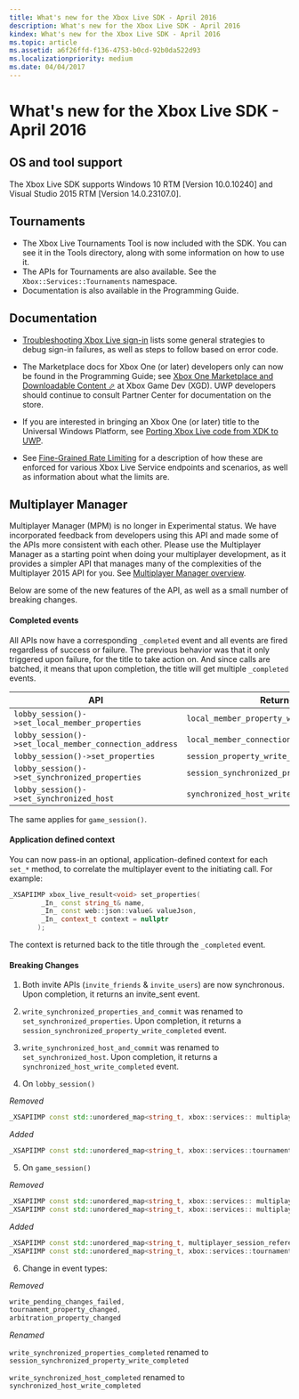```yaml
---
title: What's new for the Xbox Live SDK - April 2016
description: What's new for the Xbox Live SDK - April 2016
kindex: What's new for the Xbox Live SDK - April 2016
ms.topic: article
ms.assetid: a6f26ffd-f136-4753-b0cd-92b0da522d93
ms.localizationpriority: medium
ms.date: 04/04/2017
---
```


# What's new for the Xbox Live SDK - April 2016


## OS and tool support

The Xbox Live SDK supports Windows 10 RTM [Version 10.0.10240] and Visual Studio 2015 RTM [Version 14.0.23107.0].


## Tournaments

- The Xbox Live Tournaments Tool is now included with the SDK.  You can see it in the Tools directory, along with some information on how to use it.
- The APIs for Tournaments are also available.  See the `Xbox::Services::Tournaments` namespace.
- Documentation is also available in the Programming Guide.


## Documentation

- [Troubleshooting Xbox Live sign-in](../../../features/identity/auth/live-troubleshooting-sign-in.md) lists some general strategies to debug sign-in failures, as well as steps to follow based on error code.

- The Marketplace docs for Xbox One (or later) developers only can now be found in the Programming Guide; see <a href="https://developer.microsoft.com/games/xbox/docs/xboxlive/xbox-live-partners/xbox-marketplace/marketplace-and-downloadable-content" target="_blank">Xbox One Marketplace and Downloadable Content &#11008;</a> at Xbox Game Dev (XGD).  UWP developers should continue to consult Partner Center for documentation on the store.

- If you are interested in bringing an Xbox One (or later) title to the Universal Windows Platform, see [Porting Xbox Live code from XDK to UWP](../../../test-release/live-port-xbl-code-from-xdk-to-uwp.md).

- See [Fine-Grained Rate Limiting](../../../test-release/best-practices/live-fine-grained-rate-limiting.md) for a description of how these are enforced for various Xbox Live Service endpoints and scenarios, as well as information about what the limits are.


## Multiplayer Manager

Multiplayer Manager (MPM) is no longer in Experimental status.  We have incorporated feedback from developers using this API and made some of the APIs more consistent with each other.
Please use the Multiplayer Manager as a starting point when doing your multiplayer development, as it provides a simpler API that manages many of the complexities of the Multiplayer 2015 API for you.
See [Multiplayer Manager overview](../../../features/multiplayer/mpm/live-multiplayer-manager-overview.md).

Below are some of the new features of the API, as well as a small number of breaking changes.


#### Completed events

All APIs now have a corresponding ```_completed``` event and all events are fired regardless of success or failure. The previous behavior was that it only triggered upon failure, for the title to take action on. And since calls are batched, it means that upon completion, the title will get multiple ```_completed``` events.

| API | Returned Event |
|-----|----------------|
| ```lobby_session()->set_local_member_properties``` |  ```local_member_property_write_completed ```
| ```lobby_session()->set_local_member_connection_address``` | ```local_member_connection_address_write_completed``` |
| ```lobby_session()->set_properties``` | ```session_property_write_completed``` |
| ```lobby_session()->set_synchronized_properties``` | ```session_synchronized_property_write_completed``` |
| ```lobby_session()->set_synchronized_host``` | ```synchronized_host_write_completed``` |

The same applies for ```game_session()```.


#### Application defined context

You can now pass-in an optional, application-defined context for each `set_*` method, to correlate the multiplayer event to the initiating call.
For example:

```cpp
_XSAPIIMP xbox_live_result<void> set_properties(
        _In_ const string_t& name,
        _In_ const web::json::value& valueJson,
        _In_ context_t context = nullptr
       );
```

The context is returned back to the title through the ```_completed``` event.


#### Breaking Changes

1.    Both invite APIs (```invite_friends``` & ```invite_users```) are now synchronous. Upon completion, it returns an invite_sent event.

2.    ```write_synchronized_properties_and_commit``` was renamed to ```set_synchronized_properties```. Upon completion, it returns a ```session_synchronized_property_write_completed``` event.

3.    ```write_synchronized_host_and_commit``` was renamed to ```set_synchronized_host```. Upon completion, it returns a ```synchronized_host_write_completed``` event.

4.    On ```lobby_session()```

  *Removed*

```cpp
_XSAPIIMP const std::unordered_map<string_t, xbox::services:: multiplayer::multiplayer_session_tournaments_server& tournaments_server() const;
```

  *Added*

```cpp
_XSAPIIMP const std::unordered_map<string_t, xbox::services::tournaments::tournament_team_result>& tournament_team_results() const;
```

5.    On ```game_session()```

  *Removed*

```cpp
_XSAPIIMP const std::unordered_map<string_t, xbox::services:: multiplayer::multiplayer_session_tournaments_server& tournaments_server() const;
_XSAPIIMP const std::unordered_map<string_t, xbox::services:: multiplayer::multiplayer_session_arbitration_server& arbitration_server() const;
```
  *Added*

```cpp
_XSAPIIMP const std::unordered_map<string_t, multiplayer_session_reference>& tournament_teams() const;
_XSAPIIMP const std::unordered_map<string_t, xbox::services::tournaments::tournament_team_result>& tournament_team_results() const;
```

6.    Change in event types:

  *Removed*

```cpp
write_pending_changes_failed,
tournament_property_changed,
arbitration_property_changed
```

  *Renamed*

  ```write_synchronized_properties_completed``` renamed to ```session_synchronized_property_write_completed```

  ```write_synchronized_host_completed``` renamed to ```synchronized_host_write_completed```

